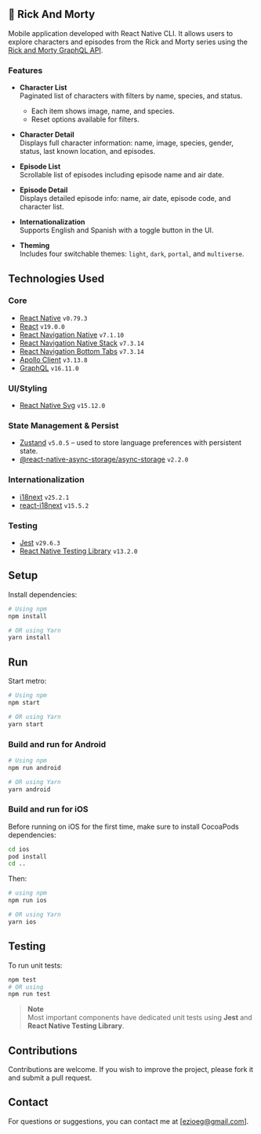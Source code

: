 ## 🔬 Rick And Morty  
Mobile application developed with React Native CLI. It allows users to explore characters and episodes from the Rick and Morty series using the [Rick and Morty GraphQL API](https://rickandmortyapi.com/graphql).

### Features  
- **Character List**  
  Paginated list of characters with filters by name, species, and status.  
  - Each item shows image, name, and species.  
  - Reset options available for filters.

- **Character Detail**  
  Displays full character information: name, image, species, gender, status, last known location, and episodes.

- **Episode List**  
  Scrollable list of episodes including episode name and air date.

- **Episode Detail**  
  Displays detailed episode info: name, air date, episode code, and character list.

- **Internationalization**  
  Supports English and Spanish with a toggle button in the UI.

- **Theming**  
  Includes four switchable themes: `light`, `dark`, `portal`, and `multiverse`.

## Technologies Used
### Core
- [React Native](https://reactnative.dev/) `v0.79.3`
- [React](https://reactjs.org/) `v19.0.0`
- [React Navigation Native](https://reactnavigation.org/docs/getting-started) `v7.1.10`
- [React Navigation Native Stack](https://reactnavigation.org/docs/native-stack-navigator) `v7.3.14`
- [React Navigation Bottom Tabs](https://reactnavigation.org/docs/bottom-tab-navigator) `v7.3.14`
- [Apollo Client](https://www.apollographql.com/docs/react/) `v3.13.8`
- [GraphQL](https://graphql.org/) `v16.11.0`

### UI/Styling
- [React Native Svg](https://github.com/react-native-svg/react-native-svg) `v15.12.0`

### State Management & Persist
- [Zustand](https://github.com/pmndrs/zustand) `v5.0.5` – used to store language preferences with persistent state.
- [@react-native-async-storage/async-storage](https://github.com/react-native-async-storage/async-storage) `v2.2.0`

### Internationalization
- [i18next](https://www.i18next.com/) `v25.2.1`
- [react-i18next](https://react.i18next.com/) `v15.5.2`

### Testing
- [Jest](https://jestjs.io/) `v29.6.3`
- [React Native Testing Library](https://callstack.github.io/react-native-testing-library/) `v13.2.0`

## Setup
Install dependencies:
```bash
# Using npm
npm install

# OR using Yarn
yarn install
   ```

## Run
Start metro:
```sh
# Using npm
npm start

# OR using Yarn
yarn start
```

### Build and run for Android

```sh
# Using npm
npm run android

# OR using Yarn
yarn android
```

### Build and run for iOS
Before running on iOS for the first time, make sure to install CocoaPods dependencies:
```bash
cd ios
pod install
cd ..
```

Then:
```bash
# using npm
npm run ios

# OR using Yarn
yarn ios
```

## Testing
To run unit tests:

```bash
npm test
# OR using
npm run test
```
> **Note**  
> Most important components have dedicated unit tests using **Jest** and **React Native Testing Library**.

## Contributions
Contributions are welcome. If you wish to improve the project, please fork it and submit a pull request.

## Contact
For questions or suggestions, you can contact me at [ezioeg@gmail.com].
